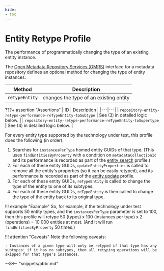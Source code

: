 ```yaml
---
hide:
- toc
---
```


<!-- SPDX-License-Identifier: CC-BY-4.0 -->
<!-- Copyright Contributors to the Egeria project. -->

# Entity Retype Profile

The performance of programmatically changing the type of an existing entity instance.

The [Open Metadata Repository Services (OMRS)](./services/omrs) interface for a metadata repository defines an optional method for changing the type of entity instances:

| Method | Description |
|---|---|
| `reTypeEntity` | changes the type of an existing entity |

???+ assertion "Assertions"
    | ID | Description |
    |---|---|
    | `repository-entity-retype-performance-reTypeEntity-toSubtype` | See (3) in detailed logic below. |
    | `repository-entity-retype-performance-reTypeEntity-toSupertype` | See (4) in detailed logic below. |

For every entity type supported by the technology under test, this profile does the following (in order):

1. Searches for `instancesPerType` homed entity GUIDs of that type. (This uses `findEntitiesByProperty`
   with a condition on `metadataCollectionId` and its performance is recorded as part of the [entity search](entity-search.md) profile.)
2. For each of these entity GUIDs, `updateEntityProperties` is called to remove all the entity's properties (so it can be easily retyped), and its performance is recorded as part of the [entity update](entity-update.md) profile.
3. For each of these entity GUIDs, `reTypeEntity` is called to change the type of the entity to one of its subtypes.
4. For each of these entity GUIDs, `reTypeEntity` is then called to change the type of the entity back to its original type.

!!! example "Example"
    So, for example, if the technology under test supports 50 entity types, and the `instancesPerType` parameter is set to 100, then this profile will retype 50 (types) x 100 (instances per type) x 2 (operations) = 10 000 entities at most. (And it will run `findEntitiesByProperty` 50 times.)

!!! attention "Caveats"
    Note the following caveats:

    - Instances of a given type will only be retyped if that type has any subtypes: if it has no subtypes, then all retyping operations will be skipped for that type's instances.

--8<-- "snippets/abbr.md"
